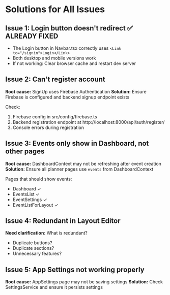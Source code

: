 # Solutions for All Issues

## Issue 1: Login button doesn't redirect ✅ ALREADY FIXED
- The Login button in Navbar.tsx correctly uses `<Link to="/signin">Login</Link>`
- Both desktop and mobile versions work
- If not working: Clear browser cache and restart dev server

## Issue 2: Can't register account
**Root cause:** SignUp uses Firebase Authentication
**Solution:** Ensure Firebase is configured and backend signup endpoint exists

Check:
1. Firebase config in src/config/firebase.ts
2. Backend registration endpoint at http://localhost:8000/api/auth/register/
3. Console errors during registration

## Issue 3: Events only show in Dashboard, not other pages
**Root cause:** DashboardContext may not be refreshing after event creation
**Solution:** Ensure all planner pages use `events` from DashboardContext

Pages that should show events:
- Dashboard ✓
- EventsList ✓
- EventSettings ✓
- EventListForLayout ✓

## Issue 4: Redundant in Layout Editor
**Need clarification:** What is redundant?
- Duplicate buttons?
- Duplicate sections?
- Unnecessary features?

## Issue 5: App Settings not working properly
**Root cause:** AppSettings page may not be saving settings
**Solution:** Check SettingsService and ensure it persists settings


